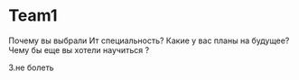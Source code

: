 ﻿# Team1
Почему вы выбрали Ит специальность?
Какие у вас планы на будущее?
Чему бы еще вы хотели научиться ? 

3.не болеть

